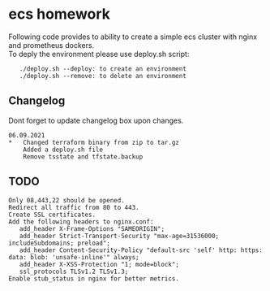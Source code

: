 # ecs homework

Following code provides to ability to create a simple ecs cluster with nginx and prometheus dockers.<br>
To deply the environment please use deploy.sh script:<br>
```
   ./deploy.sh --deploy: to create an environment 
   ./deploy.sh --remove: to delete an environment
```
## Changelog
Dont forget to update changelog box upon changes.<br>
```
06.09.2021
*   Changed terraform binary from zip to tar.gz
    Added a deploy.sh file
    Remove tsstate and tfstate.backup
```
## TODO
```
Only 08,443,22 should be opened.
Redirect all traffic from 80 to 443.
Create SSL certificates.
Add the following headers to nginx.conf:
   add_header X-Frame-Options "SAMEORIGIN";
   add_header Strict-Transport-Security "max-age=31536000; includeSubdomains; preload";
   add_header Content-Security-Policy "default-src 'self' http: https: data: blob: 'unsafe-inline'" always;
   add_header X-XSS-Protection "1; mode=block";
   ssl_protocols TLSv1.2 TLSv1.3;
Enable stub_status in nginx for better metrics.
```
